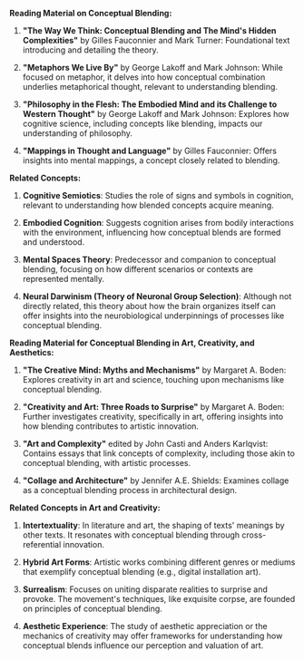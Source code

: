 **Reading Material on Conceptual Blending:**

1. **"The Way We Think: Conceptual Blending and The Mind's Hidden Complexities"** by Gilles Fauconnier and Mark Turner: Foundational text introducing and detailing the theory.

2. **"Metaphors We Live By"** by George Lakoff and Mark Johnson: While focused on metaphor, it delves into how conceptual combination underlies metaphorical thought, relevant to understanding blending.

3. **"Philosophy in the Flesh: The Embodied Mind and its Challenge to Western Thought"** by George Lakoff and Mark Johnson: Explores how cognitive science, including concepts like blending, impacts our understanding of philosophy.

4. **"Mappings in Thought and Language"** by Gilles Fauconnier: Offers insights into mental mappings, a concept closely related to blending.

**Related Concepts:**

1. **Cognitive Semiotics**: Studies the role of signs and symbols in cognition, relevant to understanding how blended concepts acquire meaning.

2. **Embodied Cognition**: Suggests cognition arises from bodily interactions with the environment, influencing how conceptual blends are formed and understood.

3. **Mental Spaces Theory**: Predecessor and companion to conceptual blending, focusing on how different scenarios or contexts are represented mentally.

4. **Neural Darwinism (Theory of Neuronal Group Selection)**: Although not directly related, this theory about how the brain organizes itself can offer insights into the neurobiological underpinnings of processes like conceptual blending.

**Reading Material for Conceptual Blending in Art, Creativity, and Aesthetics:**

1. **"The Creative Mind: Myths and Mechanisms"** by Margaret A. Boden: Explores creativity in art and science, touching upon mechanisms like conceptual blending.

2. **"Creativity and Art: Three Roads to Surprise"** by Margaret A. Boden: Further investigates creativity, specifically in art, offering insights into how blending contributes to artistic innovation.

3. **"Art and Complexity"** edited by John Casti and Anders Karlqvist: Contains essays that link concepts of complexity, including those akin to conceptual blending, with artistic processes.

4. **"Collage and Architecture"** by Jennifer A.E. Shields: Examines collage as a conceptual blending process in architectural design.

**Related Concepts in Art and Creativity:**

1. **Intertextuality**: In literature and art, the shaping of texts' meanings by other texts. It resonates with conceptual blending through cross-referential innovation.

2. **Hybrid Art Forms**: Artistic works combining different genres or mediums that exemplify conceptual blending (e.g., digital installation art).

3. **Surrealism**: Focuses on uniting disparate realities to surprise and provoke. The movement's techniques, like exquisite corpse, are founded on principles of conceptual blending.

4. **Aesthetic Experience**: The study of aesthetic appreciation or the mechanics of creativity may offer frameworks for understanding how conceptual blends influence our perception and valuation of art.

